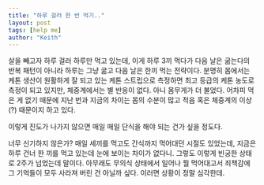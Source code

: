 ```yaml
---
title: "하루 걸러 한 번 먹기.."
layout: post
tags: [help me]
author: "Keith"
---
```


살을 빼고자 하루 걸러 하루만 먹고 있는데, 이게 하루 3끼 먹다가 다음 날은 굶는다의 반복 패턴이 아니라 하루는 그냥 굶고 다음 날은 한끼 먹는 전략이다. 분명히 몸에서는 케톤 생산이 원활하게 잘 되고 있는 케톤 스트립으로 측정하면 최고 등급의 케톤 농도로 측정이 되고 있지만, 체중계에서는 별 반응이 없다. 아니 몸무게가 더 불었다. 어차피 먹은 게 없기 때문에 지난 번과 지금의 차이는 몸의 수분이 많고 적음 혹은 체중계의 이상(?) 때문이지 하고 있다. 

이렇게 진도가 나가지 않으면 매일 매일 단식을 해야 되는 건가 싶을 정도다.

너무 신기하지 않은가? 매일 세끼를 먹고도 간식까지 먹어대던 시절도 있었는데, 지금은 하루 건너 한 끼를 먹고 있는데 눈에 보이는 차이가 없다니. 그렇도 이렇게 빈궁한 상태로 2주가 넘었는데 말이다. 아무래도 무의식 상태에서 일어나 뭘 먹어대고서 죄책감에 그 기억들이 모두 사라져 버린 건 아닐까 싶다. 이러면 상황이 정말 심각한데.

